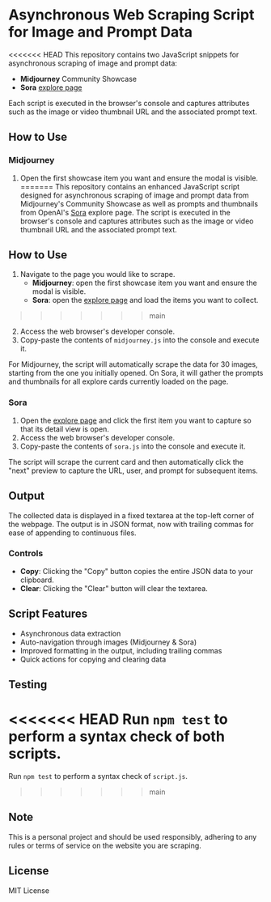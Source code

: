 # Asynchronous Web Scraping Script for Image and Prompt Data

<<<<<<< HEAD
This repository contains two JavaScript snippets for asynchronous scraping of image and prompt data:

- **Midjourney** Community Showcase
- **Sora** [explore page](https://sora.chatgpt.com/explore)

Each script is executed in the browser's console and captures attributes such as the image or video thumbnail URL and the associated prompt text.

## How to Use

### Midjourney
1. Open the first showcase item you want and ensure the modal is visible.
=======
This repository contains an enhanced JavaScript script designed for asynchronous scraping of image and prompt data from Midjourney's Community Showcase as well as prompts and thumbnails from OpenAI's [Sora](https://sora.chatgpt.com/explore) explore page. The script is executed in the browser's console and captures attributes such as the image or video thumbnail URL and the associated prompt text.

## How to Use

1. Navigate to the page you would like to scrape.
   - **Midjourney**: open the first showcase item you want and ensure the modal is visible.
   - **Sora**: open the [explore page](https://sora.chatgpt.com/explore) and load the items you want to collect.
>>>>>>> main
2. Access the web browser's developer console.
3. Copy-paste the contents of `midjourney.js` into the console and execute it.

For Midjourney, the script will automatically scrape the data for 30 images, starting from the one you initially opened. On Sora, it will gather the prompts and thumbnails for all explore cards currently loaded on the page.

### Sora
1. Open the [explore page](https://sora.chatgpt.com/explore) and click the first item you want to capture so that its detail view is open.
2. Access the web browser's developer console.
3. Copy-paste the contents of `sora.js` into the console and execute it.

The script will scrape the current card and then automatically click the "next" preview to capture the URL, user, and prompt for subsequent items.

## Output

The collected data is displayed in a fixed textarea at the top-left corner of the webpage. The output is in JSON format, now with trailing commas for ease of appending to continuous files.

### Controls

- **Copy**: Clicking the "Copy" button copies the entire JSON data to your clipboard.
- **Clear**: Clicking the "Clear" button will clear the textarea.

## Script Features

- Asynchronous data extraction
- Auto-navigation through images (Midjourney & Sora)
- Improved formatting in the output, including trailing commas
- Quick actions for copying and clearing data

## Testing

<<<<<<< HEAD
Run `npm test` to perform a syntax check of both scripts.
=======
Run `npm test` to perform a syntax check of `script.js`.
>>>>>>> main

## Note

This is a personal project and should be used responsibly, adhering to any rules or terms of service on the website you are scraping.

## License

MIT License
